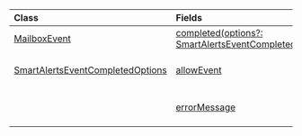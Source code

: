 | Class | Fields | Description |
|:---|:---|:---|
|[MailboxEvent](/.mailboxevent)|[completed(options?: SmartAlertsEventCompletedOptions)](/.mailboxevent#outlook-javascript/api/outlook/-mailboxevent-completed-member(1))|Indicates that the event-based or spam-reporting add-in has completed processing an event.|
|[SmartAlertsEventCompletedOptions](/.smartalertseventcompletedoptions)|[allowEvent](/.smartalertseventcompletedoptions#outlook-javascript/api/outlook/-smartalertseventcompletedoptions-allowevent-member)|When you use the {@link https://learn.microsoft.com/javascript/api/outlook/office.mailboxevent#outlook-office-mailboxevent-completed-member(1) | completed method} to signal completion of an event handler,|
||[errorMessage](/.smartalertseventcompletedoptions#outlook-javascript/api/outlook/-smartalertseventcompletedoptions-errormessage-member)|When you use the {@link https://learn.microsoft.com/javascript/api/outlook/office.mailboxevent#outlook-office-mailboxevent-completed-member(1) | completed method} to signal completion of an event handler and set its `allowEvent` property|
